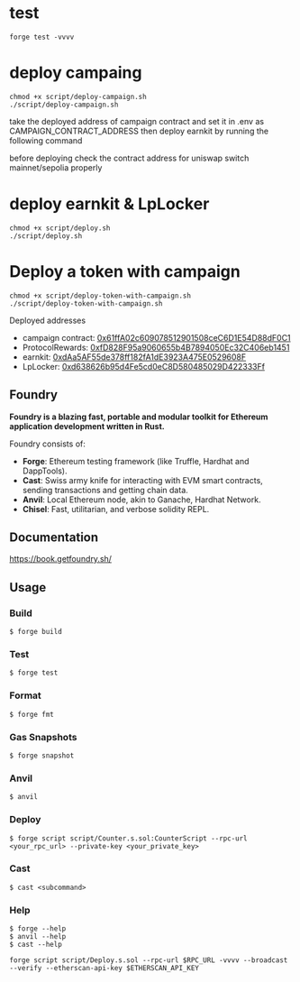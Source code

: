 # test
```shell
forge test -vvvv
```

# deploy campaing
```shell
chmod +x script/deploy-campaign.sh
./script/deploy-campaign.sh
```
take the deployed address of campaign contract and set it in .env as CAMPAIGN_CONTRACT_ADDRESS
then deploy earnkit by running the following command


before deploying 
check the contract address for uniswap
switch mainnet/sepolia properly
# deploy earnkit & LpLocker
```shell
chmod +x script/deploy.sh
./script/deploy.sh
```

# Deploy a token with campaign
```shell
chmod +x script/deploy-token-with-campaign.sh
./script/deploy-token-with-campaign.sh
```


Deployed addresses
- campaign contract: [0x61ffA02c609078512901508ceC6D1E54D88dF0C1](https://sepolia.basescan.org/address/0x61ffA02c609078512901508ceC6D1E54D88dF0C1)
- ProtocolRewards: [0xfD828F95a9060655b4B7894050Ec32C406eb1451](https://sepolia.basescan.org/address/0xfD828F95a9060655b4B7894050Ec32C406eb1451)
- earnkit: [0xdAa5AF55de378ff182fA1dE3923A475E0529608F](https://sepolia.basescan.org/address/0xdaa5af55de378ff182fa1de3923a475e0529608f)
- LpLocker: [0xd638626b95d4Fe5cd0eC8D580485029D422333Ff](https://sepolia.basescan.org/address/0xd638626b95d4Fe5cd0eC8D580485029D422333Ff)


## Foundry

**Foundry is a blazing fast, portable and modular toolkit for Ethereum application development written in Rust.**

Foundry consists of:

-   **Forge**: Ethereum testing framework (like Truffle, Hardhat and DappTools).
-   **Cast**: Swiss army knife for interacting with EVM smart contracts, sending transactions and getting chain data.
-   **Anvil**: Local Ethereum node, akin to Ganache, Hardhat Network.
-   **Chisel**: Fast, utilitarian, and verbose solidity REPL.

## Documentation

https://book.getfoundry.sh/

## Usage

### Build

```shell
$ forge build
```

### Test

```shell
$ forge test
```

### Format

```shell
$ forge fmt
```

### Gas Snapshots

```shell
$ forge snapshot
```

### Anvil

```shell
$ anvil
```

### Deploy

```shell
$ forge script script/Counter.s.sol:CounterScript --rpc-url <your_rpc_url> --private-key <your_private_key>
```

### Cast

```shell
$ cast <subcommand>
```

### Help

```shell
$ forge --help
$ anvil --help
$ cast --help
```

```shell
forge script script/Deploy.s.sol --rpc-url $RPC_URL -vvvv --broadcast --verify --etherscan-api-key $ETHERSCAN_API_KEY
```
